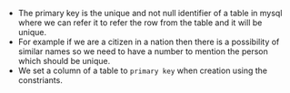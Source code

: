 - The primary key is the unique and not null identifier of a table in mysql where we can refer it to refer the row from the table and it will be unique.
- For example if we are a citizen in a nation then there is a possibility of similar names so we need to have a number to mention the person which should be unique.
- We set a column of a table to `primary key` when creation using the constriants.
```

```
